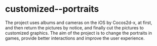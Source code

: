 customized--portraits
=====================

The project uses albums and cameras on the iOS by Cocos2d-x, at first, and then return the pictures by notice, and finally cut the pictures to customized graphics. The aim of the project is to change the portraits in games, provide better interactions and improve the user experience.

